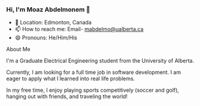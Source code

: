 ### Hi, I'm Moaz Abdelmonem 👋



- 📍 Location: Edmonton, Canada
- 📫 How to reach me: Email- mabdelmo@ualberta.ca
- 😄 Pronouns: He/Him/His

About Me

I'm a Graduate Electrical Engineering student from the University of Alberta.

Currently, I am looking for a full time job in software development. 
I am eager to apply what I learned into real life problems.

In my free time, I enjoy playing sports competitively (soccer and golf), hanging out with friends, and traveling the world! 


